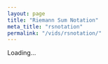 ```yaml
---
layout: page
title: "Riemann Sum Notation"
meta_title: "rsnotation"
permalink: "/vids/rsnotation/"
---
```



<html>
<head>
<script>

function setCookie(cname,cvalue,exdays) {
    var d = new Date();
    d.setTime(d.getTime() + (exdays*24*60*60*1000));
    var expires = "expires=" + d.toGMTString();
    document.cookie = cname + "=" + cvalue + ";" + expires + ";path=/";
}

function getCookie(cname) {
    var name = cname + "=";
    var decodedCookie = decodeURIComponent(document.cookie);
    var ca = decodedCookie.split(';');
    for(var i = 0; i < ca.length; i++) {
        var c = ca[i];
        while (c.charAt(0) == ' ') {
            c = c.substring(1);
        }
        if (c.indexOf(name) == 0) {
            return c.substring(name.length, c.length);
        }
    }
    return "";
}

function checkCookie() {
    var vidchoice=getCookie("rsnotation");
    if (vidchoice==1){window.location.href = "https://ximera.osu.edu/fall18calcvids/o/rsnotation/name";}
    else if (vidchoice==2){window.location.href = "https://ximera.osu.edu/fall18calcvids/q/rsnotation/name";}
    else if (vidchoice==3){window.location.href = "https://ximera.osu.edu/fall18calcvids/v/rsnotation/name";}
    else if (vidchoice==4){window.location.href = "https://ximera.osu.edu/fall18calcvids/c/rsnotation/name";}
    else {
      var forwardchoice=Math.random();
      if (forwardchoice <= 0.25 ){
        setCookie("rsnotation", 1, 365);
        checkCookie();
        }
      else if (forwardchoice <= 0.5 ){
        setCookie("rsnotation", 2, 365);
        checkCookie();
        }
      else if (forwardchoice <= 0.75 ){
        setCookie("rsnotation", 3, 365);
        checkCookie();
        }
      else {
        setCookie("rsnotation", 4, 365);
        checkCookie();
        }
      }
}


</script>
</head>
<body onload="checkCookie()">
Loading...
</body>
</html>
